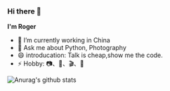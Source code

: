 ### Hi there 👋

**I'm Roger**

- 🔭 I’m currently working in China
- 💬 Ask me about Python, Photography
- 😄 introducation: Talk is cheap,show me the code.
- ⚡ Hobby: 📷、🏃、🎬、🎵

![Anurag's github stats](https://github-readme-stats.vercel.app/api?username=RRRoger)
